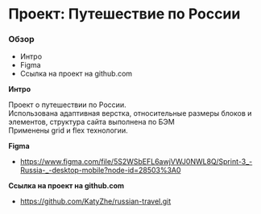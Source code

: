 # Проект: Путешествие по России

### Обзор
* Интро
* Figma
* Ссылка на проект на github.com

**Интро**

Проект о путешествии по России.  
Использована адаптивная верстка, относительные размеры блоков и элементов, структура сайта выполнена по БЭМ  
Применены grid и flex технологии.  

**Figma**

* https://www.figma.com/file/5S2WSbEFL6awjVWJ0NWL8Q/Sprint-3_-Russia-_-desktop-mobile?node-id=28503%3A0  

**Ссылка на проект на github.com**

* https://github.com/KatyZhe/russian-travel.git